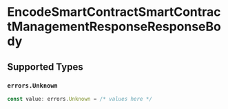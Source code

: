 # EncodeSmartContractSmartContractManagementResponseResponseBody


## Supported Types

### `errors.Unknown`

```typescript
const value: errors.Unknown = /* values here */
```


